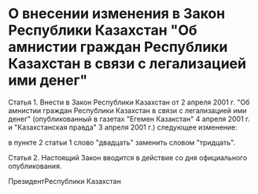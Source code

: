 # О внесении изменения в Закон Республики Казахстан "Об амнистии граждан Республики Казахстан в связи с легализацией ими денег"

Статья 1. Внести в Закон Республики Казахстан от 2 апреля 2001 г. "Об амнистии граждан Республики Казахстан в связи с легализацией ими денег" (опубликованный в газетах "Егемен Казакстан" 4 апреля 2001 г. и "Казахстанская правда" 3 апреля 2001 г.) следующее изменение:

в пункте 2 статьи 1 слово "двадцать" заменить словом "тридцать".

Статья 2. Настоящий Закон вводится в действие со дня официального опубликования.

ПрезидентРеспублики Казахстан

